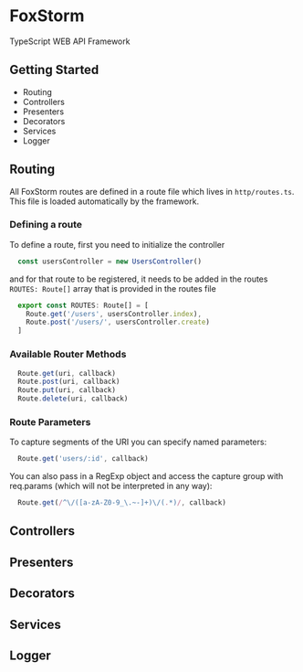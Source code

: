 # FoxStorm

TypeScript WEB API Framework

## Getting Started

* Routing
* Controllers
* Presenters
* Decorators
* Services
* Logger

## Routing

All FoxStorm routes are defined in a route file which lives in `http/routes.ts`. This file is loaded automatically by the framework.

### Defining a route

To define a route, first you need to initialize the controller

```typescript
  const usersController = new UsersController()
```

and for that route to be registered, it needs to be added in the routes `ROUTES: Route[]` array that is provided in the routes file

```typescript
  export const ROUTES: Route[] = [
    Route.get('/users', usersController.index),
    Route.post('/users/', usersController.create)
  ]
```

### Available Router Methods

```typescript
  Route.get(uri, callback)
  Route.post(uri, callback)
  Route.put(uri, callback)
  Route.delete(uri, callback)
```

### Route Parameters

To capture segments of the URI you can specify named parameters:

```typescript
  Route.get('users/:id', callback)
```

You can also pass in a RegExp object and access the capture group with req.params (which will not be interpreted in any way):

```typescript
  Route.get(/^\/([a-zA-Z0-9_\.~-]+)\/(.*)/, callback)
```

## Controllers

## Presenters

## Decorators

## Services

## Logger